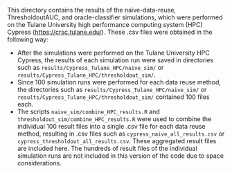 This directory contains the results of the naive-data-reuse, ThresholdoutAUC, and oracle-classifier simulations, which were performed on the Tulane University high performance computing system (HPC) Cypress (https://crsc.tulane.edu/).
These .csv files were obtained in the following way:

* After the simulations were performed on the Tulane University HPC Cypress, the results of each simulation run were saved in directories such as `results/Cypress_Tulane_HPC/naive_sim/` or `results/Cypress_Tulane_HPC/thresholdout_sim/`.
* Since 100 simulation runs were performed for each data reuse method, the directories such as `results/Cypress_Tulane_HPC/naive_sim/` or `results/Cypress_Tulane_HPC/thresholdout_sim/` contained 100 files each.
* The scripts `naive_sim/combine_HPC_results.R` and `thresholdout_sim/combine_HPC_results.R` were used to combine the individual 100 result files into a single .csv file for each data reuse method, resulting in .csv files such as `cypress_naive_all_results.csv` or `cypress_thresholdout_all_results.csv`. These aggregated result files are included here. The hundreds of result files of the individual simulation runs are not included in this version of the code due to space considerations.
